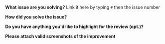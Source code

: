 **What issue are you solving?**
Link it here by typing `#` then the issue number

**How did you solve the issue?**

**Do you have anything you'd like to highlight for the review (opt.)?**

**Please attach valid screenshots of the improvement**
